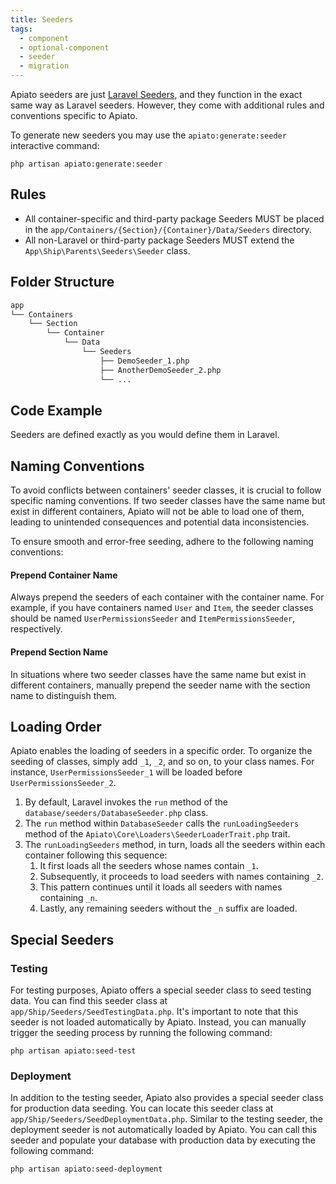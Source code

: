 ```yaml
---
title: Seeders
tags:
  - component
  - optional-component
  - seeder
  - migration
---
```


Apiato seeders are just [Laravel Seeders](https://laravel.com/docs/seeding),
and they function in the exact same way as Laravel seeders.
However, they come with additional rules and conventions specific to Apiato.

To generate new seeders you may use the `apiato:generate:seeder` interactive command:

```
php artisan apiato:generate:seeder
```

## Rules

- All container-specific and third-party package Seeders MUST be placed in the `app/Containers/{Section}/{Container}/Data/Seeders` directory.
- All non-Laravel or third-party package Seeders MUST extend the `App\Ship\Parents\Seeders\Seeder` class.

## Folder Structure

```markdown
app
└── Containers
    └── Section
        └── Container
            └── Data
                └── Seeders
                    ├── DemoSeeder_1.php
                    ├── AnotherDemoSeeder_2.php
                    └── ...
```

## Code Example

Seeders are defined exactly as you would define them in Laravel.

## Naming Conventions

To avoid conflicts between containers' seeder classes, it is crucial to follow specific naming conventions.
If two seeder classes have the same name but exist in different containers, Apiato will not be able to load one of them,
leading to unintended consequences and potential data inconsistencies.

To ensure smooth and error-free seeding, adhere to the following naming conventions:

#### Prepend Container Name

Always prepend the seeders of each container with the container name.
For example, if you have containers named `User` and `Item`,
the seeder classes should be named `UserPermissionsSeeder` and `ItemPermissionsSeeder`, respectively.

#### Prepend Section Name

In situations where two seeder classes have the same name but exist in different containers,
manually prepend the seeder name with the section name to distinguish them.

## Loading Order

Apiato enables the loading of seeders in a specific order.
To organize the seeding of classes, simply add `_1`, `_2`, and so on, to your class names.
For instance, `UserPermissionsSeeder_1` will be loaded before `UserPermissionsSeeder_2`.

1. By default, Laravel invokes the `run` method of the `database/seeders/DatabaseSeeder.php` class.
2. The `run` method within `DatabaseSeeder` calls the `runLoadingSeeders` method of the `Apiato\Core\Loaders\SeederLoaderTrait.php` trait.
3. The `runLoadingSeeders` method, in turn, loads all the seeders within each container following this sequence:
   1. It first loads all the seeders whose names contain `_1`.
   2. Subsequently, it proceeds to load seeders with names containing `_2`.
   3. This pattern continues until it loads all seeders with names containing `_n`.
   4. Lastly, any remaining seeders without the `_n` suffix are loaded.

## Special Seeders

### Testing

For testing purposes, Apiato offers a special seeder class to seed testing data.
You can find this seeder class at `app/Ship/Seeders/SeedTestingData.php`.
It's important to note that this seeder is not loaded automatically by Apiato.
Instead, you can manually trigger the seeding process by running the following command:

```
php artisan apiato:seed-test
```

### Deployment

In addition to the testing seeder, Apiato also provides a special seeder class for production data seeding.
You can locate this seeder class at `app/Ship/Seeders/SeedDeploymentData.php`.
Similar to the testing seeder, the deployment seeder is not automatically loaded by Apiato.
You can call this seeder and populate your database with production data by executing the following command:

```
php artisan apiato:seed-deployment
```
